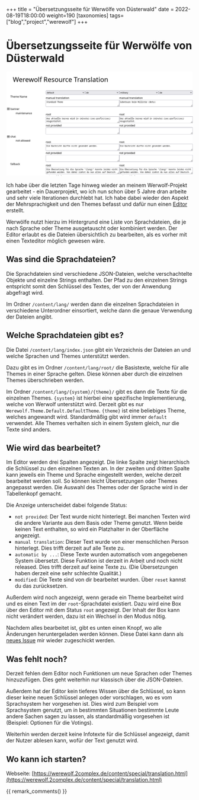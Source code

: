 +++
title = "Übersetzungsseite für Werwölfe von Düsterwald"
date = 2022-08-19T18:00:00
weight=190
[taxonomies]
tags=["blog","project","werewolf"]
+++

# Übersetzungsseite für Werwölfe von Düsterwald

[![Übersicht](intro.png)](https://werewolf.2complex.de/content/special/translation.html)

Ich habe über die letzten Tage hinweg wieder an meinem Werwolf-Projekt gearbeitet - ein
Dauerprojekt, wo ich nun schon über 5 Jahre dran arbeite und sehr viele Iterationen durchlebt hat.
Ich habe dabei wieder den Aspekt der Mehrsprachigkeit und den Themes befasst und dafür nun einen
[Editor](https://werewolf.2complex.de/content/special/translation.html) erstellt.

<!-- more -->

Werwölfe nutzt hierzu im Hintergrund eine Liste von Sprachdateien, die je nach Sprache oder Theme
ausgetauscht oder kombiniert werden. Der Editor erlaubt es die Dateien übersichtlich zu bearbeiten,
als es vorher mit einen Texteditor möglich gewesen wäre.

## Was sind die Sprachdateien?

Die Sprachdateien sind verschiedene JSON-Dateien, welche verschachtelte Objekte und einzelne Strings
enthalten. Der Pfad zu den einzelnen Strings entspricht somit den Schlüssel des Textes, der von der
Anwendung abgefragt wird.

Im Ordner `/content/lang/` werden dann die einzelnen Sprachdateien in verschiedene Unterordner
einsortiert, welche dann die genaue Verwendung der Dateien angibt.

## Welche Sprachdateien gibt es?

Die Datei `/content/lang/index.json` gibt ein Verzeichnis der Dateien an und welche Sprachen und
Themes unterstützt werden.

Dazu gibt es im Ordner `/content/lang/root/` die Basistexte, welche für alle Themes in einer Sprache
gelten. Diese können aber durch die einzelnen Themes überschrieben werden.

Im Ordner `/content/lang/{system}/{theme}/` gibt es dann die Texte für die einzelnen Themes.
`{system}` ist hierbei eine spezifische Implementierung, welche von Werwolf unterstützt wird.
Derzeit gibt es nur `Werewolf.Theme.Default.DefaultTheme`. `{theme}` ist eine beliebiges Theme,
welches angewandt wird. Standardmäßig gibt wird immer `default` verwendet. Alle Themes verhalten
sich in einem System gleich, nur die Texte sind anders. 

## Wie wird das bearbeitet?

Im Editor werden drei Spalten angezeigt. Die linke Spalte zeigt hierarchisch die Schlüssel zu den
einzelnen Texten an. In der zweiten und dritten Spalte kann jeweils ein Theme und Sprache
eingestellt werden, welche derzeit bearbeitet werden soll. So können leicht Übersetzungen oder
Themes angepasst werden. Die Auswahl des Themes oder der Sprache wird in der Tabellenkopf gemacht.

Die Anzeige unterscheidet dabei folgende Status:

- `not provided`: Der Text wurde nicht hinterlegt. Bei manchen Texten wird die andere Variante aus
  dem Basis oder Theme genutzt. Wenn beide keinen Text enthalten, so wird ein Platzhalter in der
  Oberfläche angezeigt.
- `manual translation`: Dieser Text wurde von einer menschlichen Person hinterlegt. Dies trifft
  derzeit auf alle Texte zu.
- `automatic by ...`: Diese Texte wurden automatisch vom angegebenen System übersetzt. Diese
  Funktion ist derzeit in Arbeit und noch nicht released. Dies trifft derzeit auf keine Texte zu.
  (Die Übersetzungen haben derzeit eine sehr schlechte Qualität.)
- `modified`: Die Texte sind von dir bearbeitet wurden. Über `reset` kannst du das zurücksetzen.

Außerdem wird noch angezeigt, wenn gerade ein Theme bearbeitet wird und es einen Text im der
`root`-Sprachdatei existiert. Dazu wird eine Box über den Editor mit dem Status `root` angezeigt.
Der Inhalt der Box kann nicht verändert werden, dazu ist ein Wechsel in den Modus nötig.

Nachdem alles bearbeitet ist, gibt es unten einen Knopf, wo alle Änderungen heruntergeladen werden
können. Diese Datei kann dann als [neues Issue](https://github.com/Garados007/Werewolf/issues/new)
mir wieder zugeschickt werden.

## Was fehlt noch?

Derzeit fehlen dem Editor noch Funktionen um neue Sprachen oder Themes hinzuzufügen. Dies geht
weiterhin nur klassisch über die JSON-Dateien.

Außerdem hat der Editor kein tieferes Wissen über die Schlüssel, so kann dieser keine neuen
Schlüssel anlegen oder vorschlagen, wo es vom Sprachsystem her vorgesehen ist. Dies wird zum
Beispiel vom Sprachsystem genutzt, um in bestimmten Situationen bestimmte Leute andere Sachen sagen
zu lassen, als standardmäßig vorgesehen ist (Beispiel: Optionen für die Votings).

Weiterhin werden derzeit keine Infotexte für die Schlüssel angezeigt, damit der Nutzer ablesen kann,
wofür der Text genutzt wird.

## Wo kann ich starten?

Webseite: [https://werewolf.2complex.de/content/special/translation.html](https://werewolf.2complex.de/content/special/translation.html)

{{ remark_comments() }}
